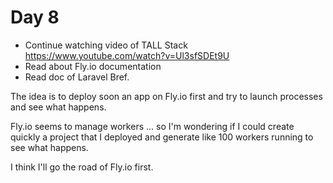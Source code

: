 # Day 8

- Continue watching video of TALL Stack https://www.youtube.com/watch?v=Ul3sfSDEt9U
- Read about Fly.io documentation
- Read doc of Laravel Bref.

The idea is to deploy soon an app on Fly.io first and try to launch processes and see what happens.

Fly.io seems to manage workers ... so I'm wondering if I could create quickly a project that I deployed and generate
like 100 workers running to see what happens.

I think I'll go the road of Fly.io first. 
